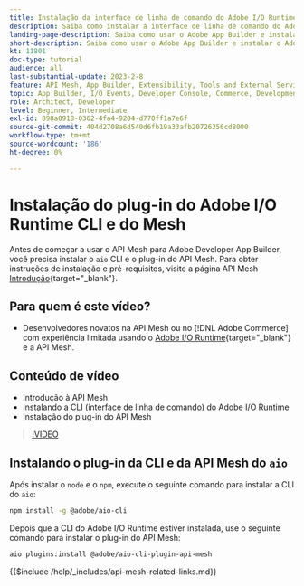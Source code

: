 ```yaml
---
title: Instalação da interface de linha de comando do Adobe I/O Runtime e do plug-in do API Mesh
description: Saiba como instalar a interface de linha de comando do Adobe I/O Runtime e o plug-in da API Mesh
landing-page-description: Saiba como usar o Adobe App Builder e instalar o Adobe I/O Runtime com o plug-in de malha de API.
short-description: Saiba como usar o Adobe App Builder e instalar o Adobe I/O Runtime com o plug-in de malha de API.
kt: 11801
doc-type: tutorial
audience: all
last-substantial-update: 2023-2-8
feature: API Mesh, App Builder, Extensibility, Tools and External Services, Backend Development
topic: App Builder, I/O Events, Developer Console, Commerce, Development, Integrations
role: Architect, Developer
level: Beginner, Intermediate
exl-id: 898a0918-0362-4fa4-9204-d770ff1a7e6f
source-git-commit: 404d2708a6d540d6fb19a33afb20726356cd8000
workflow-type: tm+mt
source-wordcount: '186'
ht-degree: 0%

---
```


# Instalação do plug-in do Adobe I/O Runtime CLI e do Mesh

Antes de começar a usar o API Mesh para Adobe Developer App Builder, você precisa instalar o `aio` CLI e o plug-in do API Mesh.
Para obter instruções de instalação e pré-requisitos, visite a página API Mesh [Introdução](https://developer.adobe.com/graphql-mesh-gateway/gateway/getting-started/){target="_blank"}.

## Para quem é este vídeo?

* Desenvolvedores novatos na API Mesh ou no [!DNL Adobe Commerce] com experiência limitada usando o [Adobe I/O Runtime](https://developer.adobe.com/runtime/docs/guides/overview/){target="_blank"} e a API Mesh.

## Conteúdo de vídeo

* Introdução à API Mesh
* Instalando a CLI (interface de linha de comando) do Adobe I/O Runtime
* Instalação do plug-in do API Mesh

>[!VIDEO](https://video.tv.adobe.com/v/3414122?quality=12&learn=on)

## Instalando o plug-in da CLI e da API Mesh do `aio`

Após instalar o `node` e o `npm`, execute o seguinte comando para instalar a CLI do `aio`:

```bash
npm install -g @adobe/aio-cli
```

Depois que a CLI do Adobe I/O Runtime estiver instalada, use o seguinte comando para instalar o plug-in do API Mesh:

```bash
aio plugins:install @adobe/aio-cli-plugin-api-mesh
```

{{$include /help/_includes/api-mesh-related-links.md}}
